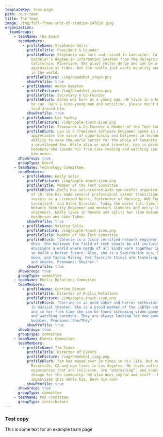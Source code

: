 ```yaml
---
templateKey: team-page
path: /our-team
title: The Team
image: /img/full-frame-shot-of-stadium-247839.jpeg
organization:
  teamGroups:
    - teamName: The Board
      teamMembers:
        - profileName: Stephanie Solis
          profileTitle: President & Founder
          profileBlurb: Stephanie was born and raised in Lancaster, California and has a
            bachelor’s degree in Information Systems from the University of
            California, Riverside. She plays roller derby and can be a bit
            aggressive at times. But she really just wants equality and justice
            in the world.
          profilePicture: /img/headshot_steph.png
          showProfile: true
        - profileName: Aaron Hampton
          profilePicture: /img/headshot_aaron.png
          profileTitle: Secretary & Co-Founder
          profileBlurb: Aaron was born at a young age. He lives in a house and works when
            he can. He’s a nice young man and sensitive, please don’t be too
            loud around him.
          showProfile: true
        - profileName: Leo Yockey
          profilePicture: /img/apple-touch-icon.png
          profileTitle: Treasurer & Co-Founder & Member of the Tech Committee
          profileBlurb: Leo is a freelance Software Engineer based in Los Angeles. He
            appreciates the value of opportunity and believes in technology’s
            ability to make the world better for the whole of humanity, not just
            a privileged few. While also an avid traveler, Leo is primarily a
            homebody who spends his free time reading and watching sports. Send
            him memes.
      showGroup: true
      groupType: board
    - teamName: Technology Committee
      teamMembers:
        - profileName: Emily Solis
          profilePicture: /img/apple-touch-icon.png
          profileTitle: Member of the Tech Committee
          profileBlurb: Emily has volunteered with non-profit organizations since the age
            of 18. She has made several professional career transitions, finding
            success as a Licensed Nurse, Instructor of Nursing, Web Technology
            Consultant, and Sales Director. Today she works full-time as a
            Network Security Engineer and mentors students and entry-level
            engineers. Emily lives in Nevada and splits her time between
            Henderson and Lake Tahoe.
          showProfile: true
        - profileName: Valerie Solis
          profilePicture: /img/apple-touch-icon.png
          profileTitle: Member of the Tech Committee
          profileBlurb: "Valerie is a Cisco certified network engineer based in Columbus,
            Ohio. She believes the field of tech should be all inclusive and
            envisions a world where nerds of all kinds work together in harmony
            to build a better future. Also, she is a Sagittarius sun, Scorpio
            moon, and Taurus Rising. Her favorite things are traveling, Netflix,
            and snacks. Pronouns: She/her."
          showProfile: true
      showGroup: true
      groupType: committee
    - teamName: Public Relations Committee
      teamMembers:
        - profileName: Corrine Rincon
          profileTitle: Director of Public Relations
          profilePicture: /img/apple-touch-icon.png
          profileBlurb: "Corrine is an avid baker and horror enthusiast with a background
            in musical theater. She is a proud member of the LGBTQ+ community
            and in her free time she can be found streaming video games, singing
            and watching cartoons. They are always looking for new gamer
            buddies. Pronouns: She/They"
          showProfile: true
      showGroup: true
      groupType: committee
    - teamName: Events Committee
      teamMembers:
        - profileName: Tim Grove
          profileTitle: Director of Events
          profilePicture: /img/headshot_timg.png
          profileBlurb: Tim has moved over 20 times in his life, but mostly grew up in
            Riverside, CA and now lives in Los Angeles. He loves cultivating
            experiences that are inclusive, are “edutaining”, and enact positive
            change for the community. He also does improv and stuff — he even
            improvised this whole bio. Book him now!
          showProfile: true
      showGroup: true
      groupType: committee
    - teamName: Pet Committee
      groupType: contributors
---
```


### Test copy

This is some text for an example team page
